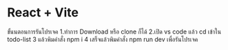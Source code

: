 # React + Vite

ขั้นนตอนการรันโปรเจค
1.ทำการ Download หรือ clone ก็ได้
2.เปิด vs code แล้ว cd เข้าใน todo-list
3 แล้วพิมคำสั่ง npm i
4 เสร็จแล้วพิมคำสั่ง npm run dev เพื่อรันโปรเจค

